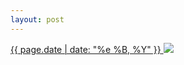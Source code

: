 ```yaml
---
layout: post
---
```


<p>
  <a href="/120">
    <time>{{ page.date | date: "%e %B, %Y" }}</time>
  </a>
  <a href="/120"><img src="{{ site.assets_url }}/120.jpg"/></a>
</p>
